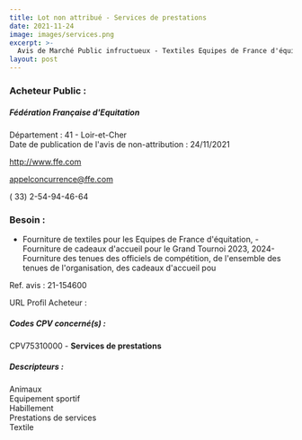 ```yaml
---
title: Lot non attribué - Services de prestations
date: 2021-11-24
image: images/services.png
excerpt: >-
  Avis de Marché Public infructueux - Textiles Equipes de France d'équitationCadeaux d'accueil, tenues des membres de l'organisation, dotation des podiums de compétitions FFEBoutique Officielle du Generali Open de France
layout: post
---
```


### Acheteur Public :
##### Fédération Française d'Equitation
Département : 41 - Loir-et-Cher<br/>
Date de publication de l'avis de non-attribution : 24/11/2021


http://www.ffe.com

appelconcurrence@ffe.com

( 33) 2-54-94-46-64
### Besoin :

- Fourniture de textiles pour les Equipes de France d'équitation, - Fourniture de cadeaux d'accueil pour le Grand Tournoi 2023, 2024- Fourniture des tenues des officiels de compétition, de l'ensemble des tenues de l'organisation, des cadeaux d'accueil pou

Ref. avis : 21-154600

URL Profil Acheteur : 

##### Codes CPV concerné(s) :
CPV75310000 - **Services de prestations** <br/>

##### Descripteurs :
Animaux <br/>
Equipement sportif <br/>
Habillement <br/>
Prestations de services <br/>
Textile <br/>

